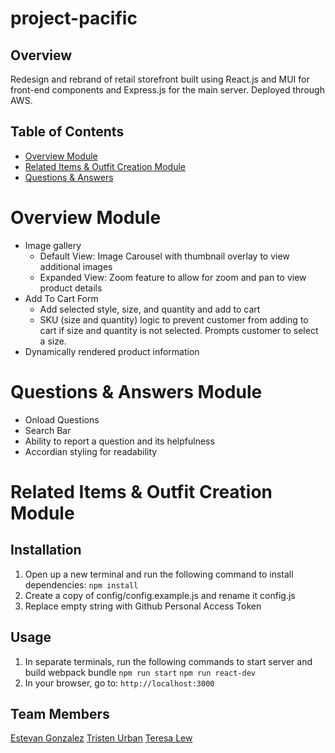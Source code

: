 # project-pacific
## Overview
Redesign and rebrand of retail storefront built using React.js and MUI for front-end components and Express.js for the main server.
Deployed through AWS.

## Table of Contents
* [Overview Module](#overview-module)
* [Related Items & Outfit Creation Module](#related-items--outfit-creation-module)
* [Questions & Answers](#questions--answers-module)

# Overview Module
* Image gallery
  * Default View: Image Carousel with thumbnail overlay to view additional images
  * Expanded View: Zoom feature to allow for zoom and pan to view product details
* Add To Cart Form
  * Add selected style, size, and quantity and add to cart
  * SKU (size and quantity) logic to prevent customer from adding to cart if size and quantity is not selected. Prompts customer to select a size.
* Dynamically rendered product information
# Questions & Answers Module
* Onload Questions
* Search Bar
* Ability to report a question and its helpfulness
* Accordian styling for readability
# Related Items & Outfit Creation Module

## Installation
1. Open up a new terminal and run the following command to install dependencies:
`npm install`
2. Create a copy of config/config.example.js and rename it config.js
3. Replace empty string with Github Personal Access Token

## Usage
1. In separate terminals, run the following commands to start server and build webpack bundle
`npm run start`
`npm run react-dev`
2. In your browser, go to:
`http://localhost:3000`

## Team Members
[Estevan Gonzalez](https://github.com/GonzalezEstevan)
[Tristen Urban](https://github.com/TristenUrban)
[Teresa Lew](https://github.com/teresal92)